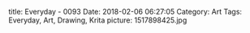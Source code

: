 title: Everyday - 0093
Date: 2018-02-06 06:27:05
Category: Art
Tags: Everyday, Art, Drawing, Krita
picture: 1517898425.jpg
